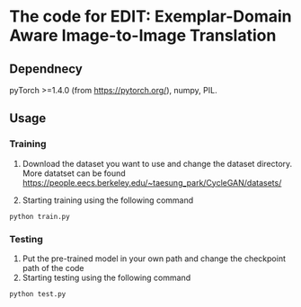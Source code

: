 # The code for EDIT: Exemplar-Domain Aware Image-to-Image Translation

## Dependnecy
pyTorch >=1.4.0 (from https://pytorch.org/), numpy, PIL.
## Usage

### Training
1. Download the dataset you want to use and change the dataset directory. More datatset can be found https://people.eecs.berkeley.edu/~taesung_park/CycleGAN/datasets/

2. Starting training using the following command

```python train.py```
 
### Testing
1. Put the pre-trained model in your own path and change the checkpoint path of the code
2. Starting testing using the following command

```python test.py```

